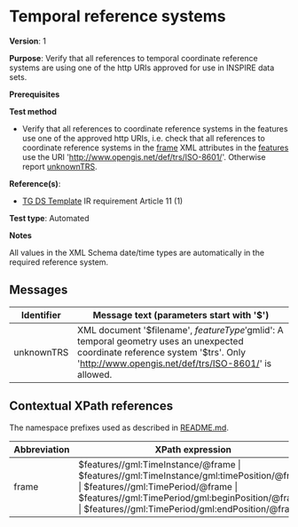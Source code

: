 # Temporal reference systems

**Version**: 1

**Purpose**: Verify that all references to temporal coordinate reference systems are using one of the http URIs approved for use in INSPIRE data sets.

**Prerequisites**

**Test method**

* Verify that all references to coordinate reference systems in the features use one of the approved http URIs, i.e. check that all references to coordinate reference systems in the [frame](#frame) XML attributes in the [features](#features) use the URI 'http://www.opengis.net/def/trs/ISO-8601/'. Otherwise report [unknownTRS](#unknownTRS). 

**Reference(s)**: 

* [TG DS Template](http://inspire.ec.europa.eu/id/ats/data/3.0rc3/reference-systems/README#ref_TG_DS_tmpl) IR requirement Article 11 (1)

**Test type**: Automated

**Notes**

All values in the XML Schema date/time types are automatically in the required reference system.

## Messages

Identifier  |  Message text (parameters start with '$')
---------------------------------------------------------- | -------------------------------------------------------------------------
unknownTRS <a name="unknownTRS"/>  |  XML document '$filename', $featureType '$gmlid': A temporal geometry uses an unexpected coordinate reference system '$trs'. Only 'http://www.opengis.net/def/trs/ISO-8601/' is allowed.

## Contextual XPath references

The namespace prefixes used as described in [README.md](http://inspire.ec.europa.eu/id/ats/data-hy/3.1/hy-n-rs/README#namespaces).

Abbreviation                                               |  XPath expression
---------------------------------------------------------- | -------------------------------------------------------------------------
frame <a name="frame"></a>   | $features//gml:TimeInstance/@frame \| $features//gml:TimeInstance/gml:timePosition/@frame \| $features//gml:TimePeriod/@frame \| $features//gml:TimePeriod/gml:beginPosition/@frame \| $features//gml:TimePeriod/gml:endPosition/@frame